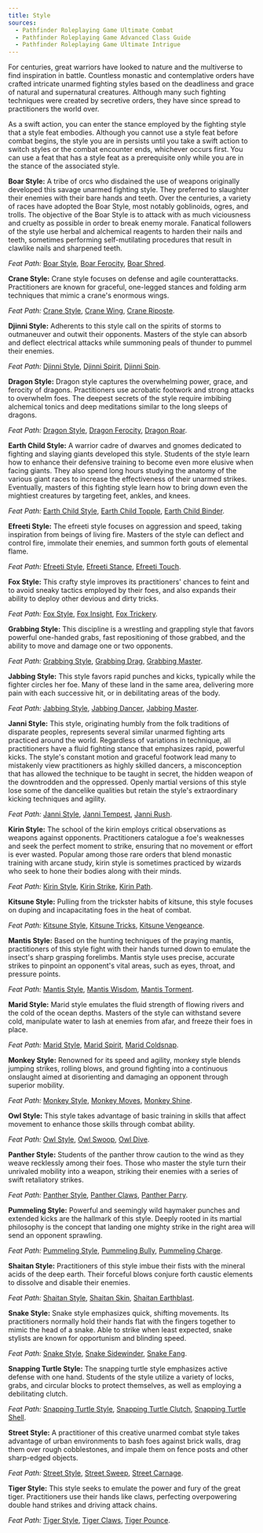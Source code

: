 ```yaml
---
title: Style
sources:
  - Pathfinder Roleplaying Game Ultimate Combat
  - Pathfinder Roleplaying Game Advanced Class Guide
  - Pathfinder Roleplaying Game Ultimate Intrigue
---
```


For centuries, great warriors have looked to nature and the multiverse to find inspiration in battle. Countless monastic and contemplative orders have crafted intricate unarmed fighting styles based on the deadliness and grace of natural and supernatural creatures. Although many such fighting techniques were created by secretive orders, they have since spread to practitioners the world over.

As a swift action, you can enter the stance employed by the fighting style that a style feat embodies. Although you cannot use a style feat before combat begins, the style you are in persists until you take a swift action to switch styles or the combat encounter ends, whichever occurs first. You can use a feat that has a style feat as a prerequisite only while you are in the stance of the associated style.

**Boar Style:** A tribe of orcs who disdained the use of weapons originally developed this savage unarmed fighting style. They preferred to slaughter their enemies with their bare hands and teeth. Over the centuries, a variety of races have adopted the Boar Style, most notably goblinoids, ogres, and trolls. The objective of the Boar Style is to attack with as much viciousness and cruelty as possible in order to break enemy morale. Fanatical followers of the style use herbal and alchemical reagents to harden their nails and teeth, sometimes performing self-mutilating procedures that result in clawlike nails and sharpened teeth.

*Feat Path:* [Boar Style](/feats/boar-style/), [Boar Ferocity](/feats/boar-ferocity/), [Boar Shred](/feats/boar-shred/).

**Crane Style:** Crane style focuses on defense and agile counterattacks. Practitioners are known for graceful, one-legged stances and folding arm techniques that mimic a crane's enormous wings.

*Feat Path:* [Crane Style](/feats/crane-style/), [Crane Wing](/feats/crane-wing/), [Crane Riposte](/feats/crane-riposte/).

**Djinni Style:** Adherents to this style call on the spirits of storms to outmaneuver and outwit their opponents. Masters of the style can absorb and deflect electrical attacks while summoning peals of thunder to pummel their enemies.

*Feat Path:* [Djinni Style](/feats/djinni-style/), [Djinni Spirit](/feats/djinni-spirit/), [Djinni Spin](/feats/djinni-spin/).

**Dragon Style:** Dragon style captures the overwhelming power, grace, and ferocity of dragons. Practitioners use acrobatic footwork and strong attacks to overwhelm foes. The deepest secrets of the style require imbibing alchemical tonics and deep meditations similar to the long sleeps of dragons.

*Feat Path:* [Dragon Style](/feats/dragon-style/), [Dragon Ferocity](/feats/dragon-ferocity/), [Dragon Roar](/feats/dragon-roar/).

**Earth Child Style:** A warrior cadre of dwarves and gnomes dedicated to fighting and slaying giants developed this style. Students of the style learn how to enhance their defensive training to become even more elusive when facing giants. They also spend long hours studying the anatomy of the various giant races to increase the effectiveness of their unarmed strikes. Eventually, masters of this fighting style learn how to bring down even the mightiest creatures by targeting feet, ankles, and knees.

*Feat Path:* [Earth Child Style](/feats/earth-child-style/), [Earth Child Topple](/feats/earth-child-topple/), [Earth Child Binder](/feats/earth-child-binder/).

**Efreeti Style:** The efreeti style focuses on aggression and speed, taking inspiration from beings of living fire. Masters of the style can deflect and control fire, immolate their enemies, and summon forth gouts of elemental flame.

*Feat Path:* [Efreeti Style](/feats/efreeti-style/), [Efreeti Stance](/feats/efreeti-stance/), [Efreeti Touch](/feats/efreeti-touch/).

**Fox Style:** This crafty style improves its practitioners' chances to feint and to avoid sneaky tactics employed by their foes, and also expands their ability to deploy other devious and dirty tricks.

*Feat Path:* [Fox Style](/feats/fox-style/), [Fox Insight](/feats/fox-insight/), [Fox Trickery](/feats/fox-trickery/).

**Grabbing Style:** This discipline is a wrestling and grappling style that favors powerful one-handed grabs, fast repositioning of those grabbed, and the ability to move and damage one or two opponents.

*Feat Path:* [Grabbing Style](/feats/grabbing-style/), [Grabbing Drag](/feats/grabbing-drag/), [Grabbing Master](/feats/grabbing-master/).

**Jabbing Style:** This style favors rapid punches and kicks, typically while the fighter circles her foe. Many of these land in the same area, delivering more pain with each successive hit, or in debilitating areas of the body.

*Feat Path:* [Jabbing Style](/feats/jabbing-style/), [Jabbing Dancer](/feats/jabbing-dancer/), [Jabbing Master](/feats/jabbing-master/).

**Janni Style:** This style, originating humbly from the folk traditions of disparate peoples, represents several similar unarmed fighting arts practiced around the world. Regardless of variations in technique, all practitioners have a fluid fighting stance that emphasizes rapid, powerful kicks. The style's constant motion and graceful footwork lead many to mistakenly view practitioners as highly skilled dancers, a misconception that has allowed the technique to be taught in secret, the hidden weapon of the downtrodden and the oppressed. Openly martial versions of this style lose some of the dancelike qualities but retain the style's extraordinary kicking techniques and agility.

*Feat Path:* [Janni Style](/feats/janni-style/), [Janni Tempest](/feats/janni-tempest/), [Janni Rush](/feats/janni-rush/).

**Kirin Style:** The school of the kirin employs critical observations as weapons against opponents. Practitioners catalogue a foe's weaknesses and seek the perfect moment to strike, ensuring that no movement or effort is ever wasted. Popular among those rare orders that blend monastic training with arcane study, kirin style is sometimes practiced by wizards who seek to hone their bodies along with their minds.

*Feat Path:* [Kirin Style](/feats/kirin-style/), [Kirin Strike](/feats/kirin-strike/), [Kirin Path](/feats/kirin-feats/).

**Kitsune Style:** Pulling from the trickster habits of kitsune, this style focuses on duping and incapacitating foes in the heat of combat.

*Feat Path:* [Kitsune Style](/feats/kitsune-style/), [Kitsune Tricks](/feats/kitsune-tricks/), [Kitsune Vengeance](/feats/kitsune-vengeance/).

**Mantis Style:** Based on the hunting techniques of the praying mantis, practitioners of this style fight with their hands turned down to emulate the insect's sharp grasping forelimbs. Mantis style uses precise, accurate strikes to pinpoint an opponent's vital areas, such as eyes, throat, and pressure points.

*Feat Path:* [Mantis Style](/feats/mantis-style/), [Mantis Wisdom](/feats/mantis-wisdom/), [Mantis Torment](/feats/mantis-torment/).

**Marid Style:** Marid style emulates the fluid strength of flowing rivers and the cold of the ocean depths. Masters of the style can withstand severe cold, manipulate water to lash at enemies from afar, and freeze their foes in place.

*Feat Path:* [Marid Style](/feats/marid-style/), [Marid Spirit](/feats/marid-spirit/), [Marid Coldsnap](/feats/marid-coldsnap/).

**Monkey Style:** Renowned for its speed and agility, monkey style blends jumping strikes, rolling blows, and ground fighting into a continuous onslaught aimed at disorienting and damaging an opponent through superior mobility.

*Feat Path:* [Monkey Style](/feats/monkey-style/), [Monkey Moves](/feats/monkey-moves/), [Monkey Shine](/feats/monkey-shine/).

**Owl Style:** This style takes advantage of basic training in skills that affect movement to enhance those skills through combat ability.

*Feat Path:* [Owl Style](/feats/owl-style/), [Owl Swoop](/feats/owl-swoop/), [Owl Dive](/feats/owl-dive/).

**Panther Style:** Students of the panther throw caution to the wind as they weave recklessly among their foes. Those who master the style turn their unrivaled mobility into a weapon, striking their enemies with a series of swift retaliatory strikes.

*Feat Path:* [Panther Style](/feats/panther-style/), [Panther Claws](/feats/panther-claws/), [Panther Parry](/feats/panther-parry/).

**Pummeling Style:** Powerful and seemingly wild haymaker punches and extended kicks are the hallmark of this style. Deeply rooted in its martial philosophy is the concept that landing one mighty strike in the right area will send an opponent sprawling.

*Feat Path:* [Pummeling Style](/feats/pummeling-style/), [Pummeling Bully](/feats/pummeling-bully/), [Pummeling Charge](/feats/pummeling-charge/).

**Shaitan Style:** Practitioners of this style imbue their fists with the mineral acids of the deep earth. Their forceful blows conjure forth caustic elements to dissolve and disable their enemies.

*Feat Path:* [Shaitan Style](/feats/shaitan-style/), [Shaitan Skin](/feats/shaitan-skin/), [Shaitan Earthblast](/feats/shaitan-earthblast/).

**Snake Style:** Snake style emphasizes quick, shifting movements. Its practitioners normally hold their hands flat with the fingers together to mimic the head of a snake. Able to strike when least expected, snake stylists are known for opportunism and blinding speed.

*Feat Path:* [Snake Style](/feats/snake-style/), [Snake Sidewinder](/feats/snake-sidewinder/), [Snake Fang](/feats/snake-fang/).

**Snapping Turtle Style:** The snapping turtle style emphasizes active defense with one hand. Students of the style utilize a variety of locks, grabs, and circular blocks to protect themselves, as well as employing a debilitating clutch.

*Feat Path:* [Snapping Turtle Style](/feats/snapping-turtle-style/), [Snapping Turtle Clutch](/feats/snapping-turtle-clutch/), [Snapping Turtle Shell](/feats/snapping-turtle-shell/).

**Street Style:** A practitioner of this creative unarmed combat style takes advantage of urban environments to bash foes against brick walls, drag them over rough cobblestones, and impale them on fence posts and other sharp-edged objects.

*Feat Path:* [Street Style](/feats//), [Street Sweep](/feats//), [Street Carnage](/feats//).

**Tiger Style:** This style seeks to emulate the power and fury of the great tiger. Practitioners use their hands like claws, perfecting overpowering double hand strikes and driving attack chains.

*Feat Path:* [Tiger Style](/feats/tiger-style/), [Tiger Claws](/feats/tiger-claws/), [Tiger Pounce](/feats/tiger-pounce/).
